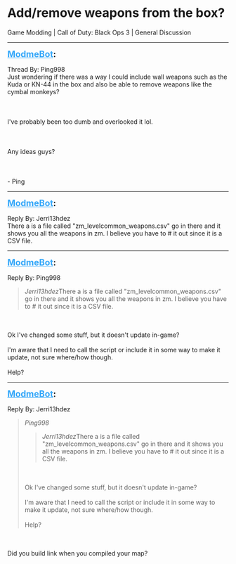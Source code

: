 # Add/remove weapons from the box?
Game Modding | Call of Duty: Black Ops 3 | General Discussion

---
<strong style="font-size: 1.4em;"><span style="text-decoration: underline;text-decoration-color: #34a7f9;"><span style="color:#34a7f9;">ModmeBot</span></span>:</strong>

<p>Thread By: Ping998<br />Just wondering if there was a way I could include wall weapons such as the Kuda or KN-44 in the box and also be able to remove weapons like the cymbal monkeys?<br /><br /><br /><br />I&#39;ve probably been too dumb and overlooked it lol.<br /><br /><br /><br />Any ideas guys?<br /><br /><br /><br />- Ping</p>

---
<strong style="font-size: 1.4em;"><span style="text-decoration: underline;text-decoration-color: #34a7f9;"><span style="color:#34a7f9;">ModmeBot</span></span>:</strong>

<p>Reply By: Jerri13hdez<br />There a is a file called &quot;zm_levelcommon_weapons.csv&quot; go in there and it shows you all the weapons in zm. I believe you have to # it out since it is a CSV file.</p>

---
<strong style="font-size: 1.4em;"><span style="text-decoration: underline;text-decoration-color: #34a7f9;"><span style="color:#34a7f9;">ModmeBot</span></span>:</strong>

<p>Reply By: Ping998<br /><blockquote><em>Jerri13hdez</em>There a is a file called &quot;zm_levelcommon_weapons.csv&quot; go in there and it shows you all the weapons in zm. I believe you have to # it out since it is a CSV file.</blockquote><br /><br />Ok I&#39;ve changed some stuff, but it doesn&#39;t update in-game?<br /><br />I&#39;m aware that I need to call the script or include it in some way to make it update, not sure where/how though.<br /><br />Help?</p>

---
<strong style="font-size: 1.4em;"><span style="text-decoration: underline;text-decoration-color: #34a7f9;"><span style="color:#34a7f9;">ModmeBot</span></span>:</strong>

<p>Reply By: Jerri13hdez<br /><blockquote><em>Ping998</em><blockquote><em>Jerri13hdez</em>There a is a file called &quot;zm_levelcommon_weapons.csv&quot; go in there and it shows you all the weapons in zm. I believe you have to # it out since it is a CSV file.</blockquote><br /><br />Ok I&#39;ve changed some stuff, but it doesn&#39;t update in-game?<br /><br />I&#39;m aware that I need to call the script or include it in some way to make it update, not sure where/how though.<br /><br />Help?</blockquote><br /><br />Did you build link when you compiled your map?</p>

